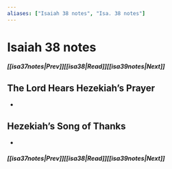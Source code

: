 ```yaml
---
aliases: ["Isaiah 38 notes", "Isa. 38 notes"]
---
```

# Isaiah 38 notes
##### <span class=arrow-left></span>[[isa37notes|Prev]]<span class=navigation-separator></span>[[isa38|Read]]<span class=navigation-separator></span>[[isa39notes|Next]]<span class=arrow-right></span>
## The Lord Hears Hezekiah’s Prayer
- 
## Hezekiah’s Song of Thanks
- 
##### <span class=arrow-left></span>[[isa37notes|Prev]]<span class=navigation-separator></span>[[isa38|Read]]<span class=navigation-separator></span>[[isa39notes|Next]]<span class=arrow-right></span>
